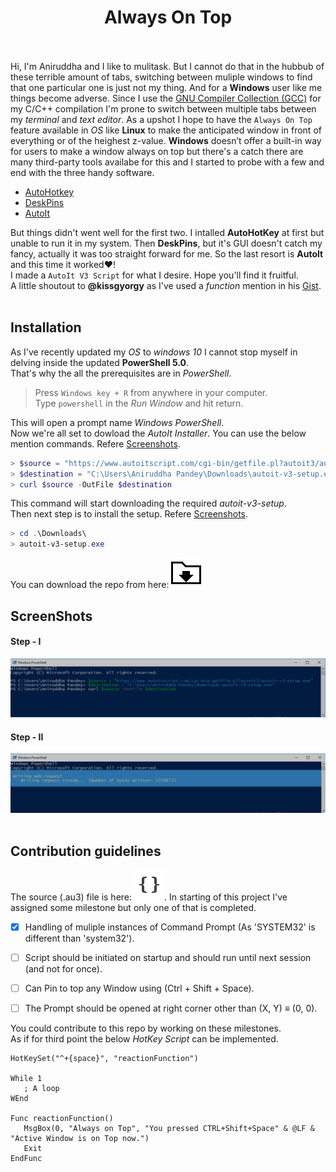 # <div align="center">Always On Top</div><br/>
Hi, I'm Aniruddha and I like to mulitask. But I cannot do that in the hubbub of these terrible amount of tabs, switching between muliple windows to find that one particular one is just not my thing. And for a **Windows** user like me things become adverse. Since I use the <a href="https://gcc.gnu.org/">GNU Compiler Collection (GCC)<a/> for my C/C++ compilation I'm prone to switch between multiple tabs between my *terminal* and *text editor*. As a upshot I hope to have the `Always On Top` feature available in *OS* like **Linux** to make the anticipated window in front of everything or of the heighest z-value. **Windows** doesn’t offer a built-in way for users to make a window always on top but there's a catch there are many third-party tools availabe for this and I started to probe with a few and end with the three handy software.<br/>

- [AutoHotkey](https://autohotkey.com/)
- [DeskPins](https://efotinis.neocities.org/deskpins/)
- [AutoIt](https://www.autoitscript.com/site/autoit/)<br/>

But things didn't went well for the first two. I intalled **AutoHotKey** at first but unable to run it in my system. Then **DeskPins**, but it's GUI doesn't catch my fancy, actually it was too straight forward for me. So the last resort is **AutoIt** and this time it worked:heart:!<br/>
I made a `AutoIt V3 Script` for what I desire. Hope you'll find it fruitful.<br/>
A little shoutout to **@kissgyorgy** as I've used a *function* mention in his <a href="https://gist.github.com/kissgyorgy/4536028">Gist<a/>.<br/><br/>

## Installation
As I've recently updated my *OS* to *windows 10* I cannot stop myself in delving inside the updated **PowerShell 5.0**.<br/>
That's why the all the prerequisites are in *PowerShell*.<br/>

> Press `Windows key + R` from anywhere in your computer.<br/>
> Type `powershell` in the *Run Window* and hit return.

This will open a prompt name *Windows PowerShell*.<br/>
Now we're all set to dowload the *AutoIt Installer*. You can use the below mention commands. Refere [Screenshots](https://github.com/aniruddha0pandey/Always_On_Top/blob/master/README.md#step---i).
```powershell
> $source = "https://www.autoitscript.com/cgi-bin/getfile.pl?autoit3/autoit-v3-setup.exe"
> $destination = "C:\Users\Aniruddha Pandey\Downloads\autoit-v3-setup.exe"
> curl $source -OutFile $destination
```
This command will start downloading the required *autoit-v3-setup*.<br/>
Then next step is to install the setup. Refere [Screenshots](https://github.com/aniruddha0pandey/Always_On_Top/blob/master/README.md#step---ii).
```powershell
> cd .\Downloads\
> autoit-v3-setup.exe
```
You can download the repo from here: <a href="https://github.com/aniruddha0pandey/Always_On_Top/archive/master.zip" target="_blank" download><img src="https://github.com/aniruddha0pandey/Always_On_Top/blob/master/Resources/download.svg"></a>
<br/>
## ScreenShots
#### Step - I
<div align="center"><img src="https://github.com/aniruddha0pandey/Always_On_Top/blob/master/Resources/1.PNG"></div>

#### Step - II
<div align="center"><img src="https://github.com/aniruddha0pandey/Always_On_Top/blob/master/Resources/2.PNG"></div>
<br/>

## Contribution guidelines
The source (.au3) file is here: [![Download](https://github.com/aniruddha0pandey/Always_On_Top/blob/master/Resources/code.svg)](https://github.com/aniruddha0pandey/Always_On_Top/blob/master/src/SetCmdTop.au3). In starting of this project I've assigned some milestone but only one of that is completed.
- [x] Handling of muliple instances of Command Prompt (As 'SYSTEM32' is different than 'system32').
- [ ] Script should be initiated on startup and should run until next session (and not for once).
- [ ] Can Pin to top any Window using (Ctrl + Shift + Space).
- [ ] The Prompt should be opened at right corner other than (X, Y) ≡ (0, 0).


You could contribute to this repo by working on these milestones.<br/>
As if for third point the below *HotKey Script* can be implemented.

```autoit
HotKeySet("^+{space}", "reactionFunction")

While 1
   ; A loop
WEnd

Func reactionFunction()
   MsgBox(0, "Always on Top", "You pressed CTRL+Shift+Space" & @LF & "Active Window is on Top now.")
   Exit
EndFunc
```
